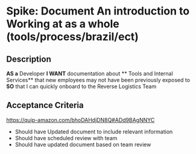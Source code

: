 
# Spike: Document An introduction to Working at  as a whole (tools/process/brazil/ect)
## Description
[//]:# (This should be descriptive enough to frame the Spike as well as include any additional resources needed to accomplish the Spike.)

**AS a** Developer
**I WANT** documentation about ** Tools and Internal Services** that new employees may not have been previously exposed to
**SO** that I can quickly onboard to the   Reverse Logistics Team

## Acceptance Criteria
[//]:# (This is a very explicit list of everything that is required to be completed, in the past tense, to finish the Spike. Each line starts with 'Should have'.)

https://quip-amazon.com/bhoDAHdjDN8Q#ADd9BAgNNYC

- Should have Updated document to include relevant information
- Should have scheduled review with team
- Should have updated document based on team review
